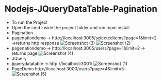 # Nodejs-JQueryDataTable-Pagination
* To run the Project 
* Open the cmd inside the project folder and run :npm install 
* Pagination 
* pagenationdemo -> http://localhost:3005/selecteditems?page=1&limit=2  ->returns http response
![Screenshot (3)](https://user-images.githubusercontent.com/56108097/106934945-c8d67d80-6740-11eb-96dd-a1b810c0083f.png)
![Screenshot (2)](https://user-images.githubusercontent.com/56108097/106934958-cb38d780-6740-11eb-95c2-1df0b3486749.png)
* pagenationdemo -> http://localhost:3005/users?page=1&limit=2 -> returns page
![Screenshot (4)](https://user-images.githubusercontent.com/56108097/106934968-ce33c800-6740-11eb-8615-3d58e18d02ae.png)
* JQuery 
* jquerydatatable -> http://localhost:3001/
![Screenshot (1)](https://user-images.githubusercontent.com/56108097/106934971-cffd8b80-6740-11eb-8d49-da7e91526d93.png)
* PageDemo
http://localhost:3000/users?page=4&limit=5
![Screenshot (5)](https://user-images.githubusercontent.com/56108097/106937342-a5f99880-6743-11eb-91b9-44411ad580df.png)

